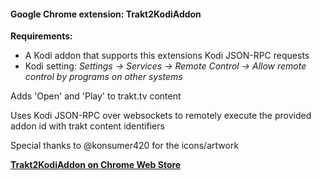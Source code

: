#### Google Chrome extension: Trakt2KodiAddon

**Requirements:**

* A Kodi addon that supports this extensions Kodi JSON-RPC requests
* Kodi setting: _Settings -> Services -> Remote Control -> Allow remote control by programs on other systems_

Adds 'Open' and 'Play' to trakt.tv content

Uses Kodi JSON-RPC over websockets to remotely execute the provided addon id with trakt content identifiers

Special thanks to @konsumer420 for the icons/artwork

[**Trakt2KodiAddon on Chrome Web Store**](https://chrome.google.com/webstore/detail/trakt2kodiaddon/ibhhcpgcnpddmbpnidenoncilcjognga)
